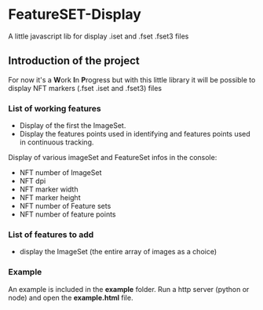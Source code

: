 # FeatureSET-Display

A little javascript lib for display .iset and .fset .fset3 files

## Introduction of the project

For now it's a **W**ork **I**n **P**rogress but with this little library it will be possible to display NFT markers (.fset .iset and .fset3) files

### List of working features
- Display of the first the ImageSet.
- Display the features points used in identifying and features points used in continuous tracking.

Display of various imageSet and FeatureSet infos in the console:

- NFT number of ImageSet
- NFT dpi
- NFT marker width
- NFT marker height
- NFT number of Feature sets
- NFT number of feature points

### List of features to add

- display the ImageSet (the entire array of images as a choice)

### Example

An example is included in the **example** folder. Run a http server (python or node) and open the **example.html** file.
